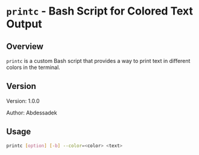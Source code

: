 # `printc` - Bash Script for Colored Text Output

## Overview

`printc` is a custom Bash script that provides a way to print text in different colors in the terminal.

## Version

Version: 1.0.0

Author: Abdessadek

## Usage

```bash
printc [option] [-b] --color=<color> <text>

